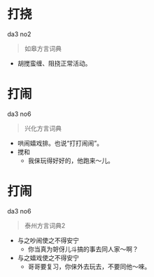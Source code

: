 # 打挠
da3 no2
> 如皋方言词典
- 胡搅蛮缠、阻挠正常活动。

# 打闹
da3 no6
> 兴化方言词典
- 哄闹嬉戏排。也说“打打闹闹”。
- 搅和
  - 我俫玩得好好的，他跑来～儿。


# 打闹
da3 no6
> 泰州方言词典2
- 与之吵闹使之不得安宁
  - 你当真为哿伢儿斗搞的事去同人家～啊？
- 与之嬉戏使之不得安宁
  - 哥哥要复习，你俫外去玩去，不要同他～唻。